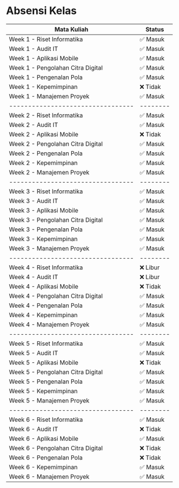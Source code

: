 # Absensi Kelas

| Mata Kuliah                       | Status   |
| --------------------------------- | -------- |
| Week 1 - Riset Informatika        | ✅ Masuk |
| Week 1 - Audit IT                 | ✅ Masuk |
| Week 1 - Aplikasi Mobile          | ✅ Masuk |
| Week 1 - Pengolahan Citra Digital | ✅ Masuk |
| Week 1 - Pengenalan Pola          | ✅ Masuk |
| Week 1 - Kepemimpinan             | ❌ Tidak |
| Week 1 - Manajemen Proyek         | ✅ Masuk |
| --------------------------------- | -------- |
| Week 2 - Riset Informatika        | ✅ Masuk |
| Week 2 - Audit IT                 | ✅ Masuk |
| Week 2 - Aplikasi Mobile          | ❌ Tidak |
| Week 2 - Pengolahan Citra Digital | ✅ Masuk |
| Week 2 - Pengenalan Pola          | ✅ Masuk |
| Week 2 - Kepemimpinan             | ✅ Masuk |
| Week 2 - Manajemen Proyek         | ✅ Masuk |
| --------------------------------- | -------- |
| Week 3 - Riset Informatika        | ✅ Masuk |
| Week 3 - Audit IT                 | ✅ Masuk |
| Week 3 - Aplikasi Mobile          | ✅ Masuk |
| Week 3 - Pengolahan Citra Digital | ✅ Masuk |
| Week 3 - Pengenalan Pola          | ✅ Masuk |
| Week 3 - Kepemimpinan             | ✅ Masuk |
| Week 3 - Manajemen Proyek         | ✅ Masuk |
| --------------------------------- | -------- |
| Week 4 - Riset Informatika        | ❌ Libur |
| Week 4 - Audit IT                 | ❌ Libur |
| Week 4 - Aplikasi Mobile          | ❌ Tidak |
| Week 4 - Pengolahan Citra Digital | ✅ Masuk |
| Week 4 - Pengenalan Pola          | ✅ Masuk |
| Week 4 - Kepemimpinan             | ✅ Masuk |
| Week 4 - Manajemen Proyek         | ✅ Masuk |
| --------------------------------- | -------- |
| Week 5 - Riset Informatika        | ✅ Masuk |
| Week 5 - Audit IT                 | ✅ Masuk |
| Week 5 - Aplikasi Mobile          | ❌ Tidak |
| Week 5 - Pengolahan Citra Digital | ✅ Masuk |
| Week 5 - Pengenalan Pola          | ✅ Masuk |
| Week 5 - Kepemimpinan             | ✅ Masuk |
| Week 5 - Manajemen Proyek         | ✅ Masuk |
| --------------------------------- | -------- |
| Week 6 - Riset Informatika        | ✅ Masuk |
| Week 6 - Audit IT                 | ❌ Tidak |
| Week 6 - Aplikasi Mobile          | ✅ Masuk |
| Week 6 - Pengolahan Citra Digital | ❌ Tidak |
| Week 6 - Pengenalan Pola          | ❌ Tidak |
| Week 6 - Kepemimpinan             | ✅ Masuk |
| Week 6 - Manajemen Proyek         | ✅ Masuk |
